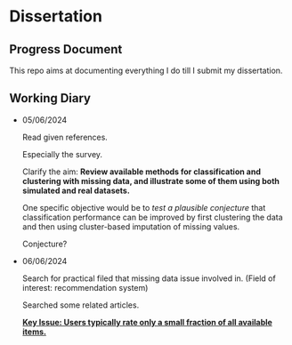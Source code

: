 # Dissertation
## Progress Document
This repo aims at documenting everything I do till I submit my dissertation.

## Working Diary

- 05/06/2024
  
  Read given references.
  
  Especially the survey.

  Clarify the aim: **Review available methods for classification and clustering with missing data, and illustrate some of them using both simulated and real datasets.**
  
  One specific objective would be to *test a plausible conjecture* that classification performance can be improved by first clustering the data and then using cluster-based imputation of missing values.

  Conjecture?

- 06/06/2024
  
  Search for practical filed that missing data issue involved in.
  (Field of interest: recommendation system)

  Searched some related articles.

  [**Key Issue: Users typically rate only a small fraction of all available items.**](https://dl.acm.org/doi/abs/10.1145/1835804.1835895)
  
 
